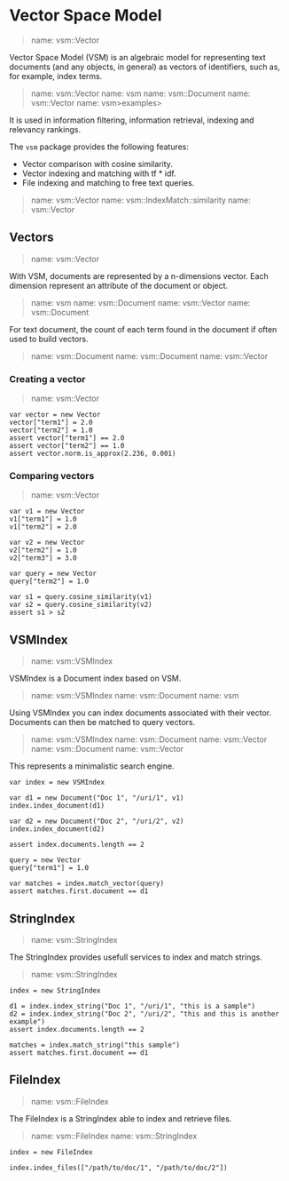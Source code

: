 # Vector Space Model

> name: vsm::Vector

Vector Space Model (VSM) is an algebraic model for representing text documents
(and any objects, in general) as vectors of identifiers, such as, for example,
index terms.

> name: vsm::Vector
> name: vsm
> name: vsm::Document
> name: vsm::Vector
> name: vsm>examples>

It is used in information filtering, information retrieval, indexing and
relevancy rankings.

The `vsm` package provides the following features:

* Vector comparison with cosine similarity.
* Vector indexing and matching with tf * idf.
* File indexing and matching to free text queries.

> name: vsm::Vector
> name: vsm::IndexMatch::similarity
> name: vsm::Vector

## Vectors

> name: vsm::Vector

With VSM, documents are represented by a n-dimensions vector.
Each dimension represent an attribute of the document or object.

> name: vsm
> name: vsm::Document
> name: vsm::Vector
> name: vsm::Document

For text document, the count of each term found in the document if often used to
build vectors.

> name: vsm::Document
> name: vsm::Document
> name: vsm::Vector

### Creating a vector

> name: vsm::Vector

~~~
var vector = new Vector
vector["term1"] = 2.0
vector["term2"] = 1.0
assert vector["term1"] == 2.0
assert vector["term2"] == 1.0
assert vector.norm.is_approx(2.236, 0.001)
~~~

### Comparing vectors

> name: vsm::Vector

~~~
var v1 = new Vector
v1["term1"] = 1.0
v1["term2"] = 2.0

var v2 = new Vector
v2["term2"] = 1.0
v2["term3"] = 3.0

var query = new Vector
query["term2"] = 1.0

var s1 = query.cosine_similarity(v1)
var s2 = query.cosine_similarity(v2)
assert s1 > s2
~~~

## VSMIndex

> name: vsm::VSMIndex

VSMIndex is a Document index based on VSM.

> name: vsm::VSMIndex
> name: vsm::Document
> name: vsm

Using VSMIndex you can index documents associated with their vector.
Documents can then be matched to query vectors.

> name: vsm::VSMIndex
> name: vsm::Document
> name: vsm::Vector
> name: vsm::Document
> name: vsm::Vector

This represents a minimalistic search engine.

~~~
var index = new VSMIndex

var d1 = new Document("Doc 1", "/uri/1", v1)
index.index_document(d1)

var d2 = new Document("Doc 2", "/uri/2", v2)
index.index_document(d2)

assert index.documents.length == 2

query = new Vector
query["term1"] = 1.0

var matches = index.match_vector(query)
assert matches.first.document == d1
~~~

## StringIndex

> name: vsm::StringIndex

The StringIndex provides usefull services to index and match strings.

> name: vsm::StringIndex

~~~
index = new StringIndex

d1 = index.index_string("Doc 1", "/uri/1", "this is a sample")
d2 = index.index_string("Doc 2", "/uri/2", "this and this is another example")
assert index.documents.length == 2

matches = index.match_string("this sample")
assert matches.first.document == d1
~~~

## FileIndex

> name: vsm::FileIndex

The FileIndex is a StringIndex able to index and retrieve files.

> name: vsm::FileIndex
> name: vsm::StringIndex

~~~nit
index = new FileIndex

index.index_files(["/path/to/doc/1", "/path/to/doc/2"])
~~~

